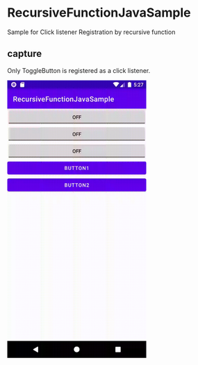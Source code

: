 # RecursiveFunctionJavaSample
Sample for Click listener Registration by recursive function

## capture

Only ToggleButton is registered as a click listener.

<img src="capture.gif" width=320 />
